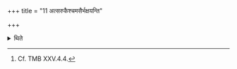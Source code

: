 +++
title = "11 अत्सरुकैश्चमसैर्भक्षयन्ति"

+++

<details><summary>थिते</summary>

11. The performers consume the Soma-juice with Camasa pots without a handle.[^1]  

[^1]: Cf. TMB XXV.4.4. 
</details>
